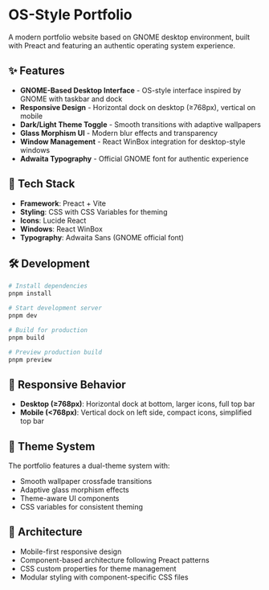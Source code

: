 # OS-Style Portfolio

A modern portfolio website based on GNOME desktop environment, built with Preact and featuring an authentic operating system experience.

## ✨ Features

- **GNOME-Based Desktop Interface** - OS-style interface inspired by GNOME with taskbar and dock
- **Responsive Design** - Horizontal dock on desktop (≥768px), vertical on mobile
- **Dark/Light Theme Toggle** - Smooth transitions with adaptive wallpapers
- **Glass Morphism UI** - Modern blur effects and transparency
- **Window Management** - React WinBox integration for desktop-style windows
- **Adwaita Typography** - Official GNOME font for authentic experience

## 🚀 Tech Stack

- **Framework**: Preact + Vite
- **Styling**: CSS with CSS Variables for theming
- **Icons**: Lucide React
- **Windows**: React WinBox
- **Typography**: Adwaita Sans (GNOME official font)

## 🛠️ Development

```bash
# Install dependencies
pnpm install

# Start development server
pnpm dev

# Build for production
pnpm build

# Preview production build
pnpm preview
```

## 📱 Responsive Behavior

- **Desktop (≥768px)**: Horizontal dock at bottom, larger icons, full top bar
- **Mobile (<768px)**: Vertical dock on left side, compact icons, simplified top bar

## 🎨 Theme System

The portfolio features a dual-theme system with:

- Smooth wallpaper crossfade transitions
- Adaptive glass morphism effects
- Theme-aware UI components
- CSS variables for consistent theming

## 🔧 Architecture

- Mobile-first responsive design
- Component-based architecture following Preact patterns
- CSS custom properties for theme management
- Modular styling with component-specific CSS files
